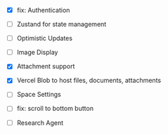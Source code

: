 - [x] fix: Authentication
- [ ] Zustand for state management
- [ ] Optimistic Updates
- [ ] Image Display
- [x] Attachment support
- [x] Vercel Blob to host files, documents, attachments
- [ ] Space Settings
- [ ] fix: scroll to bottom button

- [ ] Research Agent
